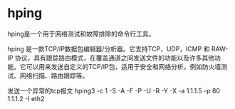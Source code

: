 # hping
hping是一个用于网络测试和故障排除的命令行工具。

hping 是一款TCP/IP数据包编辑器/分析器。它支持TCP，UDP，ICMP 和 RAW-IP 协议，具有跟踪路由模式，在覆盖通道之间发送文件的功能以及许多其他功能。它可以用来发送自定义的TCP/IP包，适用于安全和网络分析，例如防火墙测试、网络扫描、路由跟踪等。

发送一个异常的tcp报文
hping3 -c 1 -S -A -F -P -U -R -Y -X -a 1.1.1.5 -p 80 1.1.1.2 -I eth2

